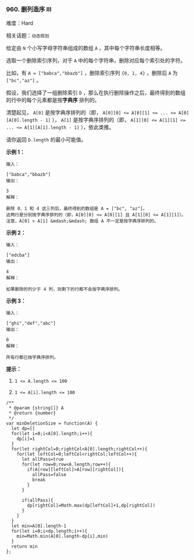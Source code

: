 ### 960. 删列造序 III

难度：Hard

相关话题：`动态规划`

给定由 `N` 个小写字母字符串组成的数组 `A` ，其中每个字符串长度相等。



选取一个删除索引序列，对于 `A` 中的每个字符串，删除对应每个索引处的字符。



比如，有 `A = ["babca","bbazb"]` ，删除索引序列 `{0, 1, 4}` ，删除后 `A` 为 `["bc","az"]` 。



假设，我们选择了一组删除索引 `D` ，那么在执行删除操作之后，最终得到的数组的行中的每个元素都是按**字典序** 排列的。



清楚起见， `A[0]` 是按字典序排列的（即， `A[0][0] <= A[0][1] <= ... <= A[0][A[0].length - 1]` ）， `A[1]` 是按字典序排列的（即， `A[1][0] <= A[1][1] <= ... <= A[1][A[1].length - 1]` ），依此类推。



请你返回 `D.length` 的最小可能值。







**示例 1：** 



```
输入：

["babca","bbazb"]
输出：

3
解释：

删除 0、1 和 4 这三列后，最终得到的数组是 A = ["bc", "az"]。
这两行是分别按字典序排列的（即，A[0][0] <= A[0][1] 且 A[1][0] <= A[1][1]）。
注意，A[0] > A[1] &mdash;&mdash; 数组 A 不一定是按字典序排列的。
```


**示例 2：** 



```
输入：

["edcba"]
输出：

4
解释：

如果删除的列少于 4 列，则剩下的行都不会按字典序排列。
```


**示例 3：** 



```
输入：

["ghi","def","abc"]
输出：

0
解释：

所有行都已按字典序排列。
```






**提示：** 




1.  `1 <= A.length <= 100` 

2.  `1 <= A[i].length <= 100` 




```
/**
 * @param {string[]} A
 * @return {number}
 */
var minDeletionSize = function(A) {
  let dp=[]
  for(let i=0;i<A[0].length;i++){
    dp[i]=1
  }
  for(let rightCol=0;rightCol<A[0].length;rightCol++){
    for(let leftCol=0;leftCol<rightCol;leftCol++){
      let allPass=true
      for(let row=0;row<A.length;row++){
        if(A[row][leftCol]>A[row][rightCol]){
          allPass=false
          break
        }
      }

      if(allPass){
        dp[rightCol]=Math.max(dp[leftCol]+1,dp[rightCol])
      }
    }
  }
  let min=A[0].length-1
  for(let i=0;i<dp.length;i++){
    min=Math.min(A[0].length-dp[i],min)
  }
  return min
};
```

